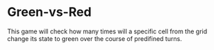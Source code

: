 # Green-vs-Red
 
This game will check how many times will a specific cell from the grid change its state to green over the course of predifined turns.
